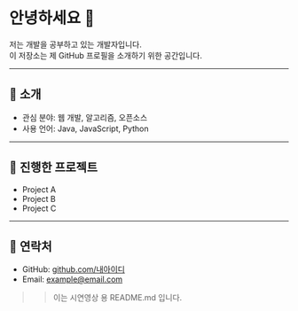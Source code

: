 # 안녕하세요 👋

저는 개발을 공부하고 있는 개발자입니다.  
이 저장소는 제 GitHub 프로필을 소개하기 위한 공간입니다.  

---

## 🔹 소개
- 관심 분야: 웹 개발, 알고리즘, 오픈소스  
- 사용 언어: Java, JavaScript, Python  

---

## 🔹 진행한 프로젝트
- Project A  
- Project B  
- Project C  

---

## 🔹 연락처
- GitHub: [github.com/내아이디](https://github.com/내아이디)  
- Email: example@email.com  

>> 이는 시연영상 용 README.md 입니다.